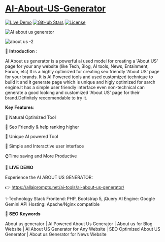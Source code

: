 # [AI-About-US-Generator](https://github.com/rocksk/AI-About-US-Generator/)

[![Live Demo](https://img.shields.io/badge/Demo-Live%20Demo-brightgreen)](https://allaiprompts.net/ai-tools/ai-about-us-generator/)
[![GitHub Stars](https://img.shields.io/github/stars/rocksk/AI-About-US-Generator?style=social)](https://github.com/hiiamrohit/ai-astrologer)
[![License](https://img.shields.io/badge/License-MIT-blue)](LICENSE)


![AI about us generator](https://github.com/user-attachments/assets/bed65802-25d8-430c-a36d-1902bf11cdbd)


![about us -2](https://github.com/user-attachments/assets/2f9c965d-0b44-4cca-bb60-00b58bf46c41)

🌟 𝐈𝐧𝐭𝐫𝐨𝐝𝐮𝐜𝐭𝐢𝐨𝐧 :


AI About us generator is a powerful ai used model for creating a 'About US' page for your any website (like Tech, Blog, AI tools, News, Entainment, Forum, etc)
It is a highly optimized for creating seo friendly 'About US' page for your brands.
It is AI Powered tools and used customized technique to build it and it generate page which is unique and higly optimized for sarch engine.It has a simple user friendly interface even non-technical can generate a good looking and customized 'About US' page for their brand.Definitely reccomendable to try it.

𝐊𝐞𝐲 𝐅𝐞𝐚𝐭𝐮𝐫𝐞𝐬:

💬 Natural Optimized Tool 

📅 Seo Friendly & help ranking higher

🤖 Unique AI powered Tool

👤 Simple and Interactive user interface

⌚Time saving and More Productive


🚀 𝐋𝐈𝐕𝐄 𝐃𝐄𝐌𝐎

Experience the AI ABOUT US GENERATOR:

👉 https://allaiprompts.net/ai-tools/ai-about-us-generator/


✨Technology Stack
Frontend: PHP, Bootstrap 5, jQuery
AI Engine: Google Gemini API
Hosting: Apache/Nginx compatible

📌 𝐒𝐄𝐎 𝐊𝐞𝐲𝐰𝐨𝐫𝐝𝐬

About us generator | AI Powered About Us Generator | About us for Blog Website | AI About US Generator for Any Website | SEO Optimized About US Generator | About us Generator for News Website
